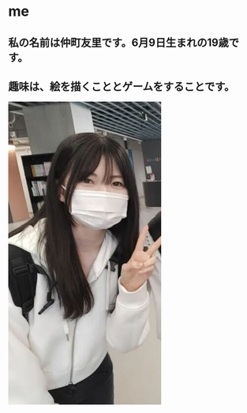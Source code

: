 # me
## 私の名前は仲町友里です。6月9日生まれの19歳です。
## 趣味は、絵を描くこととゲームをすることです。
![alt text][myphoto.lpg]

[myphoto.lpg]: IMG_6804-1.jpg